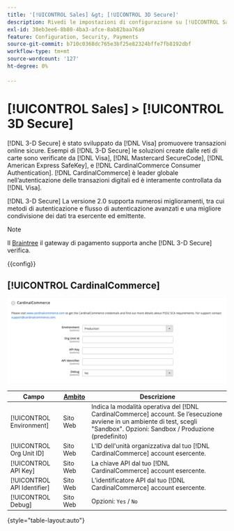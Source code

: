 ```yaml
---
title: '[!UICONTROL Sales] &gt; [!UICONTROL 3D Secure]'
description: Rivedi le impostazioni di configurazione su [!UICONTROL Sales] &gt; [!UICONTROL 3D Secure] pagina dell’amministratore di Commerce.
exl-id: 38eb3ee6-8b80-4ba3-afce-8ab82baa76a9
feature: Configuration, Security, Payments
source-git-commit: b710c0368dc765e3bf25e82324bffe7fb8192dbf
workflow-type: tm+mt
source-wordcount: '127'
ht-degree: 0%

---
```


# [!UICONTROL Sales] > [!UICONTROL 3D Secure]

[!DNL 3-D Secure] è stato sviluppato da [!DNL Visa] promuovere transazioni online sicure. Esempi di [!DNL 3-D Secure] le soluzioni create dalle reti di carte sono verificate da [!DNL Visa], [!DNL Mastercard SecureCode], [!DNL American Express SafeKey], e [!DNL CardinalCommerce Consumer Authentication]. [!DNL CardinalCommerce] è leader globale nell’autenticazione delle transazioni digitali ed è interamente controllata da [!DNL Visa].

[!DNL 3-D Secure] La versione 2.0 supporta numerosi miglioramenti, tra cui metodi di autenticazione e flusso di autenticazione avanzati e una migliore condivisione dei dati tra esercente ed emittente.

>[!NOTE]
>
>Il [Braintree](../../stores-purchase/braintree.md) il gateway di pagamento supporta anche [!DNL 3-D Secure] verifica.

{{config}}

## [!UICONTROL CardinalCommerce]

![CardinalCommerce](./assets/3d-secure-cardinalcommerce.png)<!-- zoom -->

| Campo | [Ambito](../../getting-started/websites-stores-views.md#scope-settings) | Descrizione |
|--- |--- |--- |
| [!UICONTROL Environment] | Sito Web | Indica la modalità operativa del [!DNL CardinalCommerce] account. Se l’esecuzione avviene in un ambiente di test, scegli &quot;Sandbox&quot;. Opzioni: Sandbox / Produzione (predefinito) |
| [!UICONTROL Org Unit ID] | Sito Web | L&#39;ID dell&#39;unità organizzativa dal tuo [!DNL CardinalCommerce] account esercente. |
| [!UICONTROL API Key] | Sito Web | La chiave API dal tuo [!DNL CardinalCommerce] account esercente. |
| [!UICONTROL API Identifier] | Sito Web | L’identificatore API dal tuo [!DNL CardinalCommerce] account esercente. |
| [!UICONTROL Debug] | Sito Web | Opzioni: `Yes` / `No` |

{style="table-layout:auto"}
